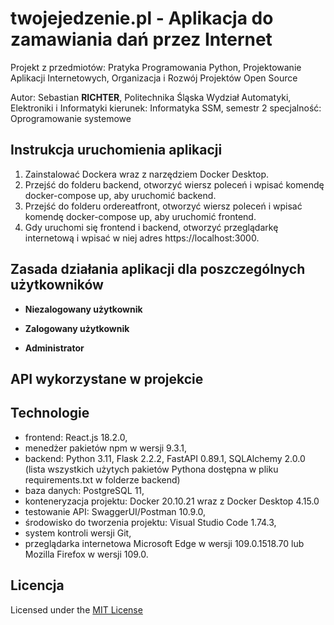 # twojejedzenie.pl - Aplikacja do zamawiania dań przez Internet

Projekt z przedmiotów: Pratyka Programowania Python, Projektowanie Aplikacji Internetowych, Organizacja i Rozwój Projektów Open Source

Autor: Sebastian **RICHTER**,
Politechnika Śląska
Wydział Automatyki, Elektroniki i Informatyki
kierunek: Informatyka SSM, semestr 2
specjalność: Oprogramowanie systemowe

## Instrukcja uruchomienia aplikacji

1. Zainstalować Dockera wraz z narzędziem Docker Desktop.
2. Przejść do folderu backend, otworzyć wiersz poleceń i wpisać komendę docker-compose up, aby uruchomić backend.
3. Przejść do folderu ordereatfront, otworzyć wiersz poleceń i wpisać komendę docker-compose up, aby uruchomić frontend.
4. Gdy uruchomi się frontend i backend, otworzyć przeglądarkę internetową i wpisać w niej adres https://localhost:3000.

## Zasada działania aplikacji dla poszczególnych użytkowników

- **Niezalogowany użytkownik**

- **Zalogowany użytkownik**

- **Administrator**

## API wykorzystane w projekcie

## Technologie

- frontend: React.js 18.2.0,
- menedżer pakietów npm w wersji 9.3.1,
- backend: Python 3.11, Flask 2.2.2, FastAPI 0.89.1, SQLAlchemy 2.0.0
  (lista wszystkich użytych pakietów Pythona dostępna w pliku requirements.txt w folderze backend)
- baza danych: PostgreSQL 11,
- konteneryzacja projektu: Docker 20.10.21 wraz z Docker Desktop 4.15.0
- testowanie API: SwaggerUI/Postman 10.9.0,
- środowisko do tworzenia projektu: Visual Studio Code 1.74.3,
- system kontroli wersji Git,
- przeglądarka internetowa Microsoft Edge w wersji 109.0.1518.70 lub Mozilla Firefox w wersji 109.0.

## Licencja

Licensed under the [MIT License](LICENSE)

